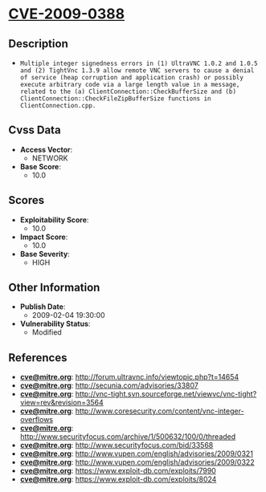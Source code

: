 
# [CVE-2009-0388](https://cve.mitre.org/cgi-bin/cvename.cgi?name=CVE-2009-0388)

## Description

- `Multiple integer signedness errors in (1) UltraVNC 1.0.2 and 1.0.5 and (2) TightVnc 1.3.9 allow remote VNC servers to cause a denial of service (heap corruption and application crash) or possibly execute arbitrary code via a large length value in a message, related to the (a) ClientConnection::CheckBufferSize and (b) ClientConnection::CheckFileZipBufferSize functions in ClientConnection.cpp.`

## Cvss Data

- **Access Vector**:
  - NETWORK
- **Base Score**:
  - 10.0

## Scores

- **Exploitability Score**:
  - 10.0
- **Impact Score**:
  - 10.0
- **Base Severity**:
  - HIGH

## Other Information

- **Publish Date**:
  - 2009-02-04 19:30:00
- **Vulnerability Status**:
  - Modified

## References

- **cve@mitre.org**: http://forum.ultravnc.info/viewtopic.php?t=14654
- **cve@mitre.org**: http://secunia.com/advisories/33807
- **cve@mitre.org**: http://vnc-tight.svn.sourceforge.net/viewvc/vnc-tight?view=rev&revision=3564
- **cve@mitre.org**: http://www.coresecurity.com/content/vnc-integer-overflows
- **cve@mitre.org**: http://www.securityfocus.com/archive/1/500632/100/0/threaded
- **cve@mitre.org**: http://www.securityfocus.com/bid/33568
- **cve@mitre.org**: http://www.vupen.com/english/advisories/2009/0321
- **cve@mitre.org**: http://www.vupen.com/english/advisories/2009/0322
- **cve@mitre.org**: https://www.exploit-db.com/exploits/7990
- **cve@mitre.org**: https://www.exploit-db.com/exploits/8024
